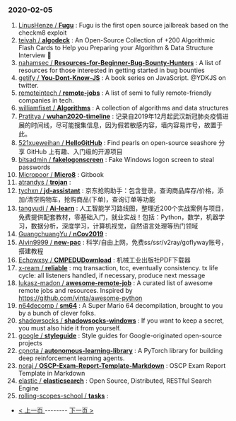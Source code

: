 ### 2020-02-05 
1. [
        LinusHenze /
**Fugu**](https://github.com/LinusHenze/Fugu) : Fugu is the first open source jailbreak based on the checkm8 exploit
1. [
        teivah /
**algodeck**](https://github.com/teivah/algodeck) : An Open-Source Collection of +200 Algorithmic Flash Cards to Help you Preparing your Algorithm & Data Structure Interview 💯
1. [
        nahamsec /
**Resources-for-Beginner-Bug-Bounty-Hunters**](https://github.com/nahamsec/Resources-for-Beginner-Bug-Bounty-Hunters) : A list of resources for those interested in getting started in bug bounties
1. [
        getify /
**You-Dont-Know-JS**](https://github.com/getify/You-Dont-Know-JS) : A book series on JavaScript. @YDKJS on twitter.
1. [
        remoteintech /
**remote-jobs**](https://github.com/remoteintech/remote-jobs) : A list of semi to fully remote-friendly companies in tech.
1. [
        williamfiset /
**Algorithms**](https://github.com/williamfiset/Algorithms) : A collection of algorithms and data structures
1. [
        Pratitya /
**wuhan2020-timeline**](https://github.com/Pratitya/wuhan2020-timeline) : 记录自2019年12月起武汉新冠肺炎疫情进展的时间线，尽可能搜集信息，因为假若敏感内容，墙内容易炸号，故置于此。
1. [
        521xueweihan /
**HelloGitHub**](https://github.com/521xueweihan/HelloGitHub) : Find pearls on open-source seashore 分享 GitHub 上有趣、入门级的开源项目
1. [
        bitsadmin /
**fakelogonscreen**](https://github.com/bitsadmin/fakelogonscreen) : Fake Windows logon screen to steal passwords
1. [
        Micropoor /
**Micro8**](https://github.com/Micropoor/Micro8) : Gitbook
1. [
        atrandys /
**trojan**](https://github.com/atrandys/trojan) : 
1. [
        tychxn /
**jd-assistant**](https://github.com/tychxn/jd-assistant) : 京东抢购助手：包含登录，查询商品库存/价格，添加/清空购物车，抢购商品(下单)，查询订单等功能
1. [
        tangyudi /
**Ai-learn**](https://github.com/tangyudi/Ai-learn) : 人工智能学习路线图，整理近200个实战案例与项目，免费提供配套教材，零基础入门，就业实战！包括：Python，数学，机器学习，数据分析，深度学习，计算机视觉，自然语言处理等热门领域
1. [
        GuangchuangYu /
**nCov2019**](https://github.com/GuangchuangYu/nCov2019) : 
1. [
        Alvin9999 /
**new-pac**](https://github.com/Alvin9999/new-pac) : 科学/自由上网，免费ss/ssr/v2ray/goflyway账号，搭建教程
1. [
        Echowxsy /
**CMPEDUDownload**](https://github.com/Echowxsy/CMPEDUDownload) : 机械工业出版社PDF下载器
1. [
        x-ream /
**reliable**](https://github.com/x-ream/reliable) : mq transaction, tcc, eventually consistency. tx life cycle: all listeners handled, if necessary, produce next message
1. [
        lukasz-madon /
**awesome-remote-job**](https://github.com/lukasz-madon/awesome-remote-job) : A curated list of awesome remote jobs and resources. Inspired by https://github.com/vinta/awesome-python
1. [
        n64decomp /
**sm64**](https://github.com/n64decomp/sm64) : A Super Mario 64 decompilation, brought to you by a bunch of clever folks.
1. [
        shadowsocks /
**shadowsocks-windows**](https://github.com/shadowsocks/shadowsocks-windows) : If you want to keep a secret, you must also hide it from yourself.
1. [
        google /
**styleguide**](https://github.com/google/styleguide) : Style guides for Google-originated open-source projects
1. [
        cpnota /
**autonomous-learning-library**](https://github.com/cpnota/autonomous-learning-library) : A PyTorch library for building deep reinforcement learning agents.
1. [
        noraj /
**OSCP-Exam-Report-Template-Markdown**](https://github.com/noraj/OSCP-Exam-Report-Template-Markdown) : OSCP Exam Report Template in Markdown
1. [
        elastic /
**elasticsearch**](https://github.com/elastic/elasticsearch) : Open Source, Distributed, RESTful Search Engine
1. [
        rolling-scopes-school /
**tasks**](https://github.com/rolling-scopes-school/tasks) :  

- [ < 上一页 ](https://github.com/able8/github-trending-daily-record/blob/master/2020-02-04.md) -------- [ 下一页 > ](https://github.com/able8/github-trending-daily-record/blob/master/2020-02-06.md)